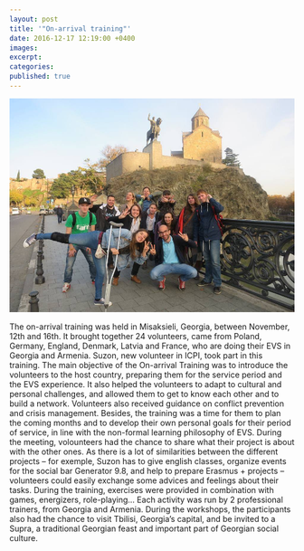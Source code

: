```yaml
---
layout: post
title: '"On-arrival training"'
date: 2016-12-17 12:19:00 +0400
images:
excerpt:
categories:
published: true
---
```


![](/uploads/15350528-1160314614024417-6506925660840493856-n.jpg)

The on-arrival training was held in Misaksieli, Georgia, between November, 12th and 16th. It brought together 24 volunteers, came from Poland, Germany, England, Denmark, Latvia and France, who are doing their EVS in Georgia and Armenia. Suzon, new volunteer in ICPI, took part in this training. The main objective of the On-arrival Training was to introduce the volunteers to the host country, preparing them for the service period and the EVS experience. It also helped the volunteers to adapt to cultural and personal challenges, and allowed them to get to know each other and to build a network. Volunteers also received guidance on conflict prevention and crisis management. Besides, the training was a time for them to plan the coming months and to develop their own personal goals for their period of service, in line with the non-formal learning philosophy of EVS. During the meeting, volounteers had the chance to share what their project is about with the other ones. As there is a lot of similarities between the different projects – for exemple, Suzon has to give english classes, organize events for the social bar Generator 9.8, and help to prepare Erasmus + projects – volunteers could easily exchange some advices and feelings about their tasks. During the training, exercises were provided in combination with games, energizers, role-playing… Each activity was run by 2 professional trainers, from Georgia and Armenia. During the workshops, the participants also had the chance to visit Tbilisi, Georgia’s capital, and be invited to a Supra, a traditional Georgian feast and important part of Georgian social culture.